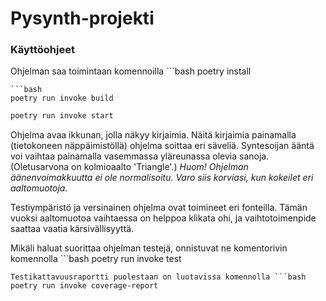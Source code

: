# Pysynth-projekti

### Käyttöohjeet

Ohjelman saa toimintaan komennoilla ```bash
poetry install
```
```bash
poetry run invoke build
```
```bash
poetry run invoke start
```
Ohjelma avaa ikkunan, jolla näkyy kirjaimia. Näitä kirjaimia painamalla (tietokoneen näppäimistöllä) ohjelma soittaa eri säveliä.
Syntesoijan ääntä voi vaihtaa painamalla vasemmassa yläreunassa olevia sanoja. (Oletusarvona on kolmioaalto 'Triangle'.) *Huom! Ohjelman äänenvoimakkuutta ei ole normalisoitu. Varo siis korviasi, kun kokeilet eri aaltomuotoja.* 

Testiympäristö ja versinainen ohjelma ovat toimineet eri fonteilla. Tämän vuoksi aaltomuotoa vaihtaessa on helppoa klikata ohi, ja vaihtotoimenpide saattaa vaatia kärsivällisyyttä.

Mikäli haluat suorittaa ohjelman testejä, onnistuvat ne komentorivin komennolla ```bash
poetry run invoke test
```
Testikattavuusraportti puolestaan on luotavissa komennolla ```bash
poetry run invoke coverage-report
```

